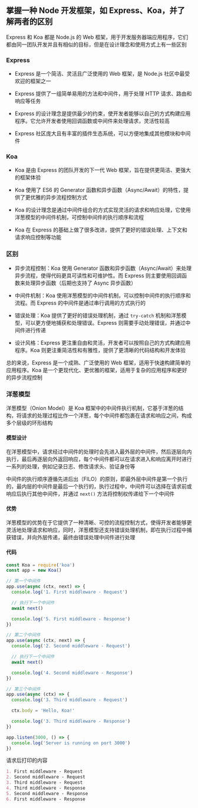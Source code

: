 ## 掌握一种 Node 开发框架，如 Express、Koa，并了解两者的区别

Express 和 Koa 都是 Node.js 的 Web 框架，用于开发服务器端应用程序，它们都由同一团队开发并且有相似的目标，但是在设计理念和使用方式上有一些区别

### Express

- Express 是一个简洁、灵活且广泛使用的 Web 框架，是 Node.js 社区中最受欢迎的框架之一

- Express 提供了一组简单易用的方法和中间件，用于处理 HTTP 请求、路由和响应等任务

- Express 的设计理念是提供最少的约束，使开发者能够以自己的方式构建应用程序。它允许开发者使用回调函数或中间件来处理请求，灵活性较高

- Express 社区庞大且有丰富的插件生态系统，可以方便地集成其他模块和中间件

### Koa

- Koa 是由 Express 的团队开发的下一代 Web 框架，旨在提供更简洁、更强大的框架体验

- Koa 使用了 ES6 的 Generator 函数和异步函数（Async/Await）的特性，提供了更优雅的异步流程控制方式

- Koa 的设计理念是通过中间件组合的方式实现灵活的请求和响应处理，它使用洋葱模型的中间件机制，可控制中间件的执行顺序和流程

- Koa 在 Express 的基础上做了很多改进，提供了更好的错误处理、上下文和请求响应控制等功能

### 区别

- 异步流程控制：Koa 使用 Generator 函数和异步函数（Async/Await）来处理异步流程，使得代码更具可读性和可维护性。而 Express 则主要使用回调函数来处理异步函数（后期也支持了 Async 异步函数）

- 中间件机制：Koa 使用洋葱模型的中间件机制，可以控制中间件的执行顺序和流程。而 Express 的中间件是通过串行调用的方式执行的

- 错误处理：Koa 提供了更好的错误处理机制，通过 `try-catch` 机制和洋葱模型，可以更方便地捕获和处理错误。Express 则需要手动处理错误，并通过中间件进行传递

- 设计风格：Express 更注重自由和灵活，开发者可以按照自己的方式构建应用程序。Koa 则更注重简洁性和有雅性，提供了更清晰的代码结构和开发体验

总的来说，Express 是一个成熟、广泛使用的 Web 框架，适用于快速构建简单的应用程序。Koa 是一个更现代化、更优雅的框架，适用于复杂的应用程序和更好的异步流程控制

### 洋葱模型

洋葱模型（Onion Model）是 Koa 框架中的中间件执行机制，它基于洋葱的结构，将请求的处理过程比作一个洋葱，每个中间件都包裹在请求和响应之间，构成多个层级的环形结构

#### 模型设计

在洋葱模型中，请求经过中间件的处理时会先进入最外层的中间件，然后逐层向内执行，最后再逐层向外返回响应，每个中间件都可以在请求进入和响应离开时进行一系列的处理，例如记录日志、修改请求头、验证身份等

中间件的执行顺序遵循先进后出（FILO）的原则，即最外层中间件是第一个执行的，最内层的中间件是最后一个执行的，执行过程中，中间件可以选择在请求前或响应后执行其他中间件，并通过 `next()` 方法将控制权传递给下一个中间件

#### 优势

洋葱模型的优势在于它提供了一种清晰、可控的流程控制方式，使得开发者能够更灵活地处理请求和响应，同时，洋葱模型还支持错误处理机制，即在执行过程中捕获错误，并向外层传递，最终由错误处理中间件进行处理

#### 代码

```js
const Koa = require('koa')
const app = new Koa()

// 第一个中间件
app.use(async (ctx, next) => {
  console.log('1. First middleware - Request')

  // 执行下一个中间件
  await next()

  console.log('5. First middleware - Response')
})

// 第二个中间件
app.use(async (ctx, next) => {
  console.log('2. Second middleware - Request')

  // 执行下一个中间件
  await next()

  console.log('4. Second middleware - Response')
})

// 第三个中间件
app.use(async (ctx) => {
  console.log('3. Third middleware - Request')

  ctx.body = 'Hello, Koa!'

  console.log('3. Third middleware - Response')
})

app.listen(3000, () => {
  console.log('Server is running on port 3000')
})
```

请求后打印的内容

```markdown
1. First middleware - Request
2. Second middleware - Request
3. Third middleware - Request
4. Third middleware - Response
5. Second middleware - Response
6. First middleware - Response
```
